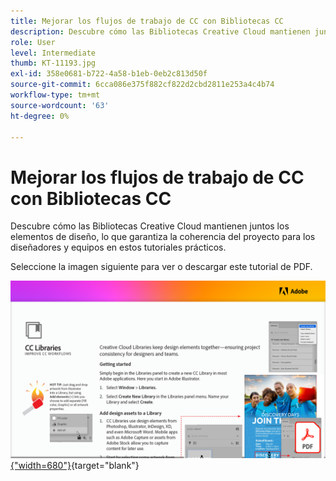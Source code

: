 ```yaml
---
title: Mejorar los flujos de trabajo de CC con Bibliotecas CC
description: Descubre cómo las Bibliotecas Creative Cloud mantienen juntos los elementos de diseño, lo que garantiza la coherencia del proyecto para los diseñadores y los equipos
role: User
level: Intermediate
thumb: KT-11193.jpg
exl-id: 358e0681-b722-4a58-b1eb-0eb2c813d50f
source-git-commit: 6cca086e375f882cf822d2cbd2811e253a4c4b74
workflow-type: tm+mt
source-wordcount: '63'
ht-degree: 0%

---
```


# Mejorar los flujos de trabajo de CC con Bibliotecas CC

Descubre cómo las Bibliotecas Creative Cloud mantienen juntos los elementos de diseño, lo que garantiza la coherencia del proyecto para los diseñadores y equipos en estos tutoriales prácticos.

Seleccione la imagen siguiente para ver o descargar este tutorial de PDF.

[![Imagen de la primera página del tutorial](assets/Improveccworkflowswithcclibraries.png){&quot;width=680&quot;}](assets/ImproveCCWorkflowsCCLibraries.pdf){target="blank"}
